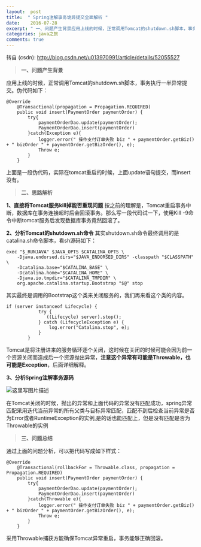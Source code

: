 ```yaml
---
layout:  post
title:  " Spring注解事务诡异提交全面解析 "
date:    2016-07-28
excerpt: " 一、问题产生背景应用上线的时候，正常调用Tomcat的shutdown.sh脚本，事务执行一半异常提交。伪代码如下：@Override@Transactional(propagation=Propagation.REQUIRED)publicvoidinsert(PaymentOrderpaymentOrder){try{... "
categories: java之旅 
comments: true
---
```

转自 (csdn): http://blog.csdn.net/u013970991/article/details/52055527
<div class="markdown_views">
 <blockquote> 
  <p><strong>一、问题产生背景</strong></p> 
 </blockquote> 
 <p>应用上线的时候，正常调用Tomcat的shutdown.sh脚本，事务执行一半异常提交。伪代码如下：</p> 
 <pre class="prettyprint"><code class=" hljs java"><span class="hljs-annotation">@Override</span>
    <span class="hljs-annotation">@Transactional</span>(propagation = Propagation.REQUIRED)
    <span class="hljs-keyword">public</span> <span class="hljs-keyword">void</span> <span class="hljs-title">insert</span>(PaymentOrder paymentOrder) {
        <span class="hljs-keyword">try</span>{
            paymentOrderDao.update(paymentOrder);
            PaymentOrderDao.insert(paymentOrder)
        }<span class="hljs-keyword">catch</span>(Exception e){
            logger.error(<span class="hljs-string">" 操作支付订单失败 biz "</span> + paymentOrder.getBiz() + <span class="hljs-string">" bizOrder "</span> + paymentOrder.getBizOrder(), e);
            Throw e;
        }
    }</code></pre> 
 <p>上面是一段伪代码，实际在tomcat重启的时候，上面update语句提交，而insert没有。</p> 
 <blockquote> 
  <p><strong>二、思路解析</strong></p> 
 </blockquote> 
 <p><strong>1、直接将Tomcat服务kill掉能否重现问题</strong>  按之前的理解是，Tomcat重启事务中断，数据库在事务连接超时后会回滚事务。那么写一段代码试一下，使用Kill -9命令中断tomcat服务后发现数据库事务竟然回滚了。</p> 
 <p><strong>2、分析Tomcat的shutdown.sh命令</strong>  其实shutdown.sh命令最终调用的是catalina.sh命令脚本，看sh源码如下：</p> 
 <pre class="prettyprint"><code class=" hljs bash"><span class="hljs-keyword">exec</span> <span class="hljs-string">"<span class="hljs-variable">$_RUNJAVA</span>"</span> <span class="hljs-variable">$JAVA_OPTS</span> <span class="hljs-variable">$CATALINA_OPTS</span> \
    -Djava.endorsed.dirs=<span class="hljs-string">"<span class="hljs-variable">$JAVA_ENDORSED_DIRS</span>"</span> -classpath <span class="hljs-string">"<span class="hljs-variable">$CLASSPATH</span>"</span> \
    -Dcatalina.base=<span class="hljs-string">"<span class="hljs-variable">$CATALINA_BASE</span>"</span> \
    -Dcatalina.home=<span class="hljs-string">"<span class="hljs-variable">$CATALINA_HOME</span>"</span> \
    -Djava.io.tmpdir=<span class="hljs-string">"<span class="hljs-variable">$CATALINA_TMPDIR</span>"</span> \
    org.apache.catalina.startup.Bootstrap <span class="hljs-string">"<span class="hljs-variable">$@</span>"</span> stop</code></pre> 
 <p>其实最终是调用的Bootstrap这个类来关闭服务的，我们再来看这个类的内容。</p> 
 <pre class="prettyprint"><code class=" hljs vbscript"><span class="hljs-keyword">if</span> (<span class="hljs-built_in">server</span> instanceof Lifecycle) { 
            try { 
               ((Lifecycle) <span class="hljs-built_in">server</span>).<span class="hljs-keyword">stop</span>(); 
            } catch (LifecycleException e) { 
                <span class="hljs-built_in">log</span>.<span class="hljs-keyword">error</span>(<span class="hljs-string">"Catalina.stop"</span>, e); 
            } 
        }</code></pre> 
 <p>Tomcat是将注册进来的服务循环逐个关闭，这时候在关闭的时候可能会因为前一个资源关闭而造成后一个资源抛出异常，<strong>注意这个异常有可能是Throwable，也可能是Exception</strong>，后面详细解释。</p> 
 <p><strong>3、分析Spring注解事务源码</strong></p> 
 <p><img src="http://img.blog.csdn.net/20160728151108719" alt="这里写图片描述" title=""></p> 
 <p>在Tomcat关闭的时候，抛出的异常和上面代码的异常没有匹配成功，spring异常匹配采用迭代当前异常的所有父类与目标异常匹配，匹配不到后检查当前异常是否为Error或者RuntimeException的实例,是的话也能匹配上，但是没有匹配是否为Throwable的实例</p> 
 <blockquote> 
  <p><strong>三、问题总结</strong></p> 
 </blockquote> 
 <p>通过上面的问题分析，可以把代码写成如下样式：</p> 
 <pre class="prettyprint"><code class=" hljs java"><span class="hljs-annotation">@Override</span>
    <span class="hljs-annotation">@Transactional</span>(rollbackFor = Throwable.class, propagation = Propagation.REQUIRED)
    <span class="hljs-keyword">public</span> <span class="hljs-keyword">void</span> <span class="hljs-title">insert</span>(PaymentOrder paymentOrder) {
        <span class="hljs-keyword">try</span>{
            paymentOrderDao.update(paymentOrder);
            PaymentOrderDao.insert(paymentOrder)
        }<span class="hljs-keyword">catch</span>(Throwable e){
            logger.error(<span class="hljs-string">" 操作支付订单失败 biz "</span> + paymentOrder.getBiz() + <span class="hljs-string">" bizOrder "</span> + paymentOrder.getBizOrder(), e);
            Throw e;
        }
    }</code></pre> 
 <p>采用Throwable捕获方能确保Tomcat异常重启，事务能够正确回滚。</p>
</div>